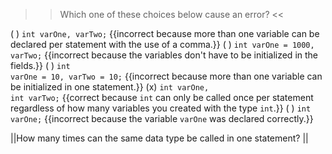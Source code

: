 >>Which one of these choices below cause an error? <<

( ) <code>int varOne, varTwo;</code> {{incorrect because more than one variable can be declared per statement with the use of a comma.}}
( ) <code>int varOne = 1000, varTwo;</code> {{incorrect because the variables don't have to be initialized in the fields.}}
( ) <code>int varOne = 10, varTwo = 10;</code> {{incorrect because more than one variable can be initialized in one statement.}}
(x) <code>int varOne, int varTwo;</code> {{correct because <code>int</code> can only be called once per statement regardless of how many variables you created with the type <code>int</code>.}}
( ) <code>int varOne;</code> {{incorrect because the variable <code>varOne</code> was declared correctly.}}

||How many times can the same data type be called in one statement? ||
